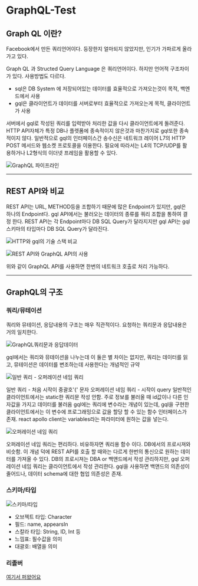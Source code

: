 # GraphQL-Test

## Graph QL 이란?

Facebook에서 만든 쿼리언어이다. 등장한지 얼마되지 않았지만, 인기가 가파르게 올라가고 있다.

Graph QL 과 Structed Query Language 은 쿼리언어이다. 하지만 언어적 구조차이가 있다.
사용방법도 다르다. 
* sql은 DB System 에 저장되어있는 데이터를 효율적으로 가져오는것이 목적, 백엔드에서 사용
* gql은 클라이언트가 데이터를 서버로부터 효율적으로 가져오는게 목적, 클라이언트가 사용

서버에서 gql로 작성된 쿼리를 입력받아 처리한 값을 다시 클라이언트에게 돌려준다. 
HTTP API자체가 특정 DB나 플렛폼에 종속적이지 않은것과 마찬가지로 gql또한 종속적이지 않다.
일반적으로 gql의 인터페이스간 송수신은 네트워크 레이어 L7의 HTTP POST 메서드와 웹소켓 프로토콜을 이용한다.
필요에 따라서는 L4의 TCP/UDP를 활용하거나 L2형식의 이더넷 프레임을 활용할 수 있다.

![GraphQL 파이프라인](https://user-images.githubusercontent.com/48010847/66223332-2fdbc080-e70e-11e9-8dff-bd03c560e9a6.png)

---
## REST API와 비교

REST API는 URL, METHOD등을 조합하기 때문에 많은 Endpoint가 있지만, gql은 하나의 Endpoint다.
gql API에서는 불러오는 데이터의 종류를 쿼리 조합을 통하여 결정 한다. 
REST API는 각 Endpoint마다 DB SQL Query가 달라지지만 gql API는 gql 스키마의 타입마다 DB SQL Query가 달라진다.

![HTTP와 gql의 기술 스택 비교](https://user-images.githubusercontent.com/48010847/66223703-12f3bd00-e70f-11e9-9988-8df4741860ca.png)

![REST API와 GraphQL API의 사용](https://user-images.githubusercontent.com/48010847/66223713-18e99e00-e70f-11e9-9839-f359a1b57ec4.png)

위와 같이 GraphQL API를 사용하면 한번의 네트워크 호출로 처리 가능하다.
    
---

## GraphQL의 구조

### 쿼리/뮤테이션

쿼리와 뮤테이션, 응답내용의 구조는 매우 직관적이다. 요청하는 쿼리문과 응답내용은 거의 일치한다.

![GraphQL쿼리문과 응답데이터](https://user-images.githubusercontent.com/48010847/66233955-738ef400-e727-11e9-9ec1-dbe6ff3e457d.png)

gql에서는 쿼리와 뮤테이션을 나누는데 이 둘은 별 차이는 없지만, 쿼리는 데이터를 읽고, 뮤테이션은 데이터를 변조하는데 사용한다는 개념적인 규약

![일반 쿼리 - 오퍼레이션 네임 쿼리](https://user-images.githubusercontent.com/48010847/66259539-0cd40e00-e7ed-11e9-9d6b-20a5f2eb1aa3.png)

일반 쿼리 - 처음 시작이 중괄호'{' 문자
오퍼레이션 네임 쿼리 - 시작이 query
일반적인 클라이언트에서는 static한 쿼리문 작성 안함. 주로 정보를 불러올 때 id값이나 다른 인자값을 가지고 데이터를 불러옴
gql에는 쿼리에 변수라는 개념이 있는데, gql을 구현한 클라이언트에서는 이 변수에 프로그래밍으로 값을 할당 할 수 있는 함수 인터페이스가 존재.
react apollo client는 variables라는 파라미터에 원하는 값을 넣는다.

![오퍼레이션 네임 쿼리](https://user-images.githubusercontent.com/48010847/66259599-ba472180-e7ed-11e9-917f-2debb8f284fd.png)

오퍼레이션 네임 쿼리는 편리하다. 비유하자면 쿼리용 함수 이다. DB에서의 프로시져와 비슷함.
이 개념 덕에 REST API를 호출 할 때와는 다르게 한번의 통신으로 원하는 데이터를 가져올 수 있다.
DB의 프로시져는 DBA or 백앤드에서 작성 관리하지만, gql 오퍼레이션 네임 쿼리는 클라이언트에서 작성 관리한다.
gql을 사용하면 백앤드의 의존성이 줄어드나, 데이터 schema에 대한 협업 의존성은 존재.

### 스키마/타입

![스키마/타입](https://user-images.githubusercontent.com/48010847/66259645-4a856680-e7ee-11e9-83ce-72c4d10c4695.png)

* 오브젝트 타입: Character
* 필드: name, appearsIn
* 스칼라 타입: String, ID, Int 등
* 느낌표: 필수값을 의미
* 대괄호: 배열을 의미

### 리졸버






[여기서 퍼왔어요](https://tech.kakao.com/2019/08/01/graphql-basic/)
